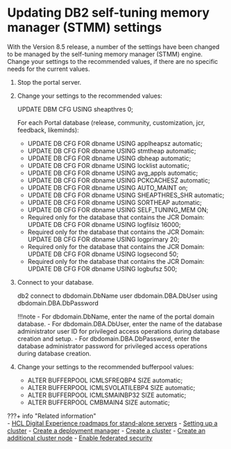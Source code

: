 # Updating DB2 self-tuning memory manager (STMM) settings

With the Version 8.5 release, a number of the settings have been changed to be managed by the self-tuning memory manager (STMM) engine. Change your settings to the recommended values, if there are no specific needs for the current values.

1.  Stop the portal server.

2.  Change your settings to the recommended values:

    UPDATE DBM CFG USING sheapthres 0;

    For each Portal database (release, community, customization, jcr, feedback, likeminds):

    -   UPDATE DB CFG FOR dbname USING applheapsz automatic;
    -   UPDATE DB CFG FOR dbname USING stmtheap automatic;
    -   UPDATE DB CFG FOR dbname USING dbheap automatic;
    -   UPDATE DB CFG FOR dbname USING locklist automatic;
    -   UPDATE DB CFG FOR dbname USING avg_appls automatic;
    -   UPDATE DB CFG FOR dbname USING PCKCACHESZ automatic;
    -   UPDATE DB CFG FOR dbname USING AUTO_MAINT on;
    -   UPDATE DB CFG FOR dbname USING SHEAPTHRES_SHR automatic;
    -   UPDATE DB CFG FOR dbname USING SORTHEAP automatic;
    -   UPDATE DB CFG FOR dbname USING SELF_TUNING_MEM ON;
    -   Required only for the database that contains the JCR Domain: UPDATE DB CFG FOR dbname USING logfilsiz 16000;
    -   Required only for the database that contains the JCR Domain: UPDATE DB CFG FOR dbname USING logprimary 20;
    -   Required only for the database that contains the JCR Domain: UPDATE DB CFG FOR dbname USING logsecond 50;
    -   Required only for the database that contains the JCR Domain: UPDATE DB CFG FOR dbname USING logbufsz 500;
3.  Connect to your database.

    db2 connect to dbdomain.DbName user dbdomain.DBA.DbUser using dbdomain.DBA.DbPassword

    !!!note
        -   For dbdomain.DbName, enter the name of the portal domain database.
        -   For dbdomain.DBA.DbUser, enter the name of the database administrator user ID for privileged access operations during database creation and setup.
        -   For dbdomain.DBA.DbPassword, enter the database administrator password for privileged access operations during database creation.

4.  Change your settings to the recommended bufferpool values:

    -   ALTER BUFFERPOOL ICMLSFREQBP4 SIZE automatic;
    -   ALTER BUFFERPOOL ICMLSVOLATILEBP4 SIZE automatic;
    -   ALTER BUFFERPOOL ICMLSMAINBP32 SIZE automatic;
    -   ALTER BUFFERPOOL CMBMAIN4 SIZE automatic;


???+ info "Related information"  
    -   [HCL Digital Experience roadmaps for stand-alone servers](../../../../../../get_started/plan_deployment/traditional_deployment/roadmaps/rm_install_deployment/rm_standalone_servers/rm_standalone_parent.md)
    -   [Setting up a cluster](../../../../../../deployment/manage/config_cluster/index.md)
    -   [Create a deployment manager](../../../../../../deployment/manage/config_cluster/cw_dmgr_profile.md)
    -   [Create a cluster](../../../../../../deployment/manage/config_cluster/create_cluster/index.md)
    -   [Create an additional cluster node](../../../../../../deployment/manage/config_cluster/cw_add_node.md)
    -   [Enable federated security](../../../../../../deployment/manage/security/user_registry/cw_ldap.md)

